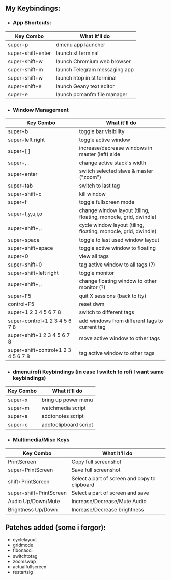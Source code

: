 ## My Keybindings:


- ### App Shortcuts:

| Key Combo             | What it'll do                 |
|-----------------------|-------------------------------|
| super+p               | dmenu app launcher            |
| super+shift+enter     | launch st terminal            |
| super+shift+w         | launch Chromium web browser   |
| super+shift+m         | launch Telegram messaging app  |
| super+shift+w         | launch htop in st terminal    |
| super+shift+e         | launch Geany text editor      |
| super+e               | launch pcmanfm file manager   |


- ### Window Management

| Key Combo             | What it'll do                 |
|-----------------------|-------------------------------|
| super+b               | toggle bar visibility         |
| super+left right      | toggle active window          |
| super+\[ \]           | increase/decrease windows in master (left) side                |
| super+, .             | change active stack's width   |
| super+enter           | switch selected slave & master ("zoom") |
| super+tab             | switch to last tag |
| super+shift+c         | kill window |
| super+f               | toggle fullscreen mode |
| super+t,y,u,i,o       | change window layout (tiling, floating, monocle, grid, dwindle) |
| super+shift+, .       | cycle window layout (tiling, floating, monocle, grid, dwindle)  |
| super+space           | toggle to last used window layout |
| super+shift+space     | toggle active window to floating |
| super+0               | view all tags |
| super+shift+0         | tag active window to all tags (?) |
| super+shift+left right| toggle monitor |
| super+shift+, .       | change floating window to other monitor (?) |
| super+F5              | quit X sessions (back to tty) |
| control+F5            | reset dwm |
| super+1 2 3 4 5 6 7 8 | switch to different tags |
| super+control+1 2 3 4 5 6 7 8 | add windows from different tags to current tag |
| super+shift+1 2 3 4 5 6 7 8 | move active window to other tags |
| super+shift+control+1 2 3 4 5 6 7 8 | tag active window to other tags|


- ### dmenu/rofi Keybindings (in case I switch to rofi I want same keybindings)

| Key Combo             | What it'll do                   |
|-----------------------|---------------------------------|
| super+x               | bring up power menu             |
| super+m               | watchmedia script               |
| super+a               | addtonotes script               |
| super+c               | addtoclipboard script |


- ### Multimedia/Misc Keys

| Key Combo             | What it'll do                   |
|-----------------------|---------------------------------|
| PrintScreen           | Copy full screenshot            |
| super+PrintScreen     | Save full screenshot            |
| shift+PrintScreen     | Select a part of screen and copy to clipboard |
| super+shift+PrintScreen | Select a part of screen and save |
| Audio Up/Down/Mute    | Increase/Decrease/Mute Audio |
| Brightness Up/Down    | Increase/Decrease brightness |


## Patches added (some i forgor):

- cyclelayout
- gridmode
- fibonacci
- switchtotag
- zoomswap
- actualfullscreen
- restartsig
